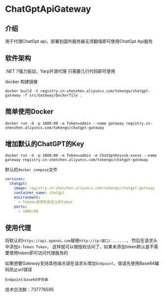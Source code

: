 # ChatGptApiGateway

## 介绍
用于代理ChatGpt api，部署到国外服务器无须翻墙即可使用ChatGpt Api服务

## 软件架构
.NET 7强力驱动，Yarp开源代理
只需要几行代码即可使用

docker 构建镜像

```shell
docker build -t registry.cn-shenzhen.aliyuncs.com/tokengo/chatgpt-gateway -f src/Gateway/Dockerfile .
```

## 简单使用Docker

```shell
docker run -d -p 1800:80 -e Token=admin --name gateway registry.cn-shenzhen.aliyuncs.com/tokengo/chatgpt-gateway
```

## 增加默认的ChatGPT的Key

```shell
docker run -d -p 1800:80 -e Token=admin -e ChatGptKey=sk-xxxxx --name gateway registry.cn-shenzhen.aliyuncs.com/tokengo/chatgpt-gateway
```

默认的`docker compose`文件

```yaml
services:
  chatgpt:
    image: registry.cn-shenzhen.aliyuncs.com/tokengo/chatgpt-gateway
    container_name: chatgpt
    environment:
      - Token=请求的自定义的token
    ports:
      - 1800:80

```


## 使用代理

将默认的`https://api.openai.com`替换`http://ip:端口/.......`，
然后在请求头中添加`X-Token`: `Token`，
这样就可以做授权访问了，如果未添加token默认是不需要使用token即可访问代理服务的

如果想要Gateway支持其他端点请在请求头增加`Endpoint`，值请先使用Base64编码防止url错误

`Endpoint`:`base64字符串`

技术交流群：737776595
